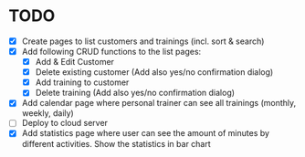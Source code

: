 # TODO

- [x] Create pages to list customers and trainings (incl. sort & search)
- [x] Add following CRUD functions to the list pages:
  - [x] Add & Edit Customer
  - [x] Delete existing customer (Add also yes/no confirmation dialog)
  - [x] Add training to customer
  - [x] Delete training (Add also yes/no confirmation dialog)
- [x] Add calendar page where personal trainer can see all trainings (monthly, weekly, daily)
- [ ] Deploy to cloud server
- [x] Add statistics page where user can see the amount of minutes by different activities. Show the statistics in bar chart

